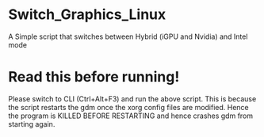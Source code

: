 # Switch_Graphics_Linux
A Simple script that switches between Hybrid (iGPU and Nvidia) and Intel mode

# Read this before running!
Please switch to CLI (Ctrl+Alt+F3) and run the above script. This is because the script restarts the gdm once the xorg config files are modified. 
Hence the program is KILLED BEFORE RESTARTING and hence crashes gdm from starting again.



